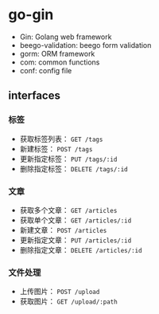 # go-gin

+ Gin: Golang web framework
+ beego-validation: beego form validation
+ gorm: ORM framework
+ com: common functions
+ conf: config file

## interfaces

### 标签

+ 获取标签列表： `GET /tags`
+ 新建标签： `POST /tags`
+ 更新指定标签： `PUT /tags/:id`
+ 删除指定标签： `DELETE /tags/:id`



### 文章
+ 获取多个文章： `GET /articles`
+ 获取单个文章： `GET /articles/:id`
+ 新建文章： `POST /articles`
+ 更新指定文章： `PUT /articles/:id`
+ 删除指定文章： `DELETE /articles/:id`

### 文件处理

+ 上传图片： `POST /upload`
+ 获取图片： `GET /upload/:path`